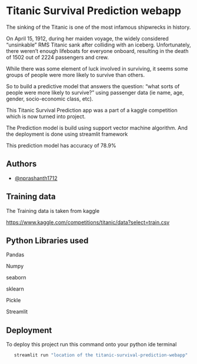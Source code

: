
# Titanic Survival Prediction webapp



The sinking of the Titanic is one of the most infamous shipwrecks in history.

On April 15, 1912, during her maiden voyage, the widely considered “unsinkable” RMS Titanic sank after colliding with an iceberg. Unfortunately, there weren’t enough lifeboats for everyone onboard, resulting in the death of 1502 out of 2224 passengers and crew.


While there was some element of luck involved in surviving, it seems some groups of people were more likely to survive than others.


So to build a predictive model that answers the question: “what sorts of people were more likely to survive?” using passenger data (ie name, age, gender, socio-economic class, etc).



This Titanic Survival Prediction app was a part of a kaggle competition which is now turned into project.


The Prediction model is build using support vector machine algorithm. And the deployment is done using streamlit framework

This prediction model has accuracy of 78.9%

## Authors

- [@nprashanth1712](https://github.com/nprashanth1712)


## Training data

The Training data is taken from kaggle 

https://www.kaggle.com/competitions/titanic/data?select=train.csv





## Python Libraries used

Pandas

Numpy

seaborn

sklearn

Pickle

Streamlit

## Deployment

To deploy this project run this command onto your python ide terminal

```bash
   streamlit run "location of the titanic-survival-prediction-webapp"
```

